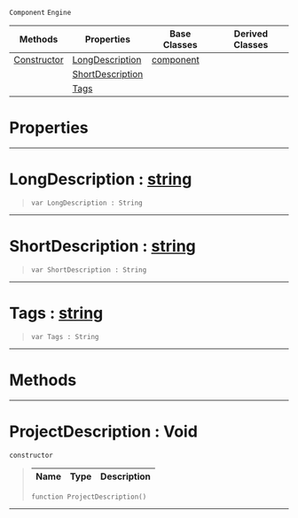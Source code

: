 `Component` `Engine`



|Methods|Properties|Base Classes|Derived Classes|
|---|---|---|---|
|[ Constructor](https://github.com/zeroengineteam/ZeroDocs/blob/master/code_reference/class_reference/projectdescription.markdown#projectdescription-void)|[ LongDescription](https://github.com/zeroengineteam/ZeroDocs/blob/master/code_reference/class_reference/projectdescription.markdown#longdescription-zero-eng)|[component](https://github.com/zeroengineteam/ZeroDocs/blob/master/code_reference/class_reference/component.markdown)| |
| |[ ShortDescription](https://github.com/zeroengineteam/ZeroDocs/blob/master/code_reference/class_reference/projectdescription.markdown#shortdescription-zero-en)| | |
| |[ Tags](https://github.com/zeroengineteam/ZeroDocs/blob/master/code_reference/class_reference/projectdescription.markdown#tags-zero-engine-documen)| | |


 #  Properties


---  
 #  LongDescription : [string](https://github.com/zeroengineteam/ZeroDocs/blob/master/code_reference/zilch_base_types/string.markdown)

> 
> ``` lang=cpp, name=Zilch
> var LongDescription : String


---  
 #  ShortDescription : [string](https://github.com/zeroengineteam/ZeroDocs/blob/master/code_reference/zilch_base_types/string.markdown)

> 
> ``` lang=cpp, name=Zilch
> var ShortDescription : String


---  
 #  Tags : [string](https://github.com/zeroengineteam/ZeroDocs/blob/master/code_reference/zilch_base_types/string.markdown)

> 
> ``` lang=cpp, name=Zilch
> var Tags : String


---  
 #  Methods


---  
 #  ProjectDescription : Void

 `constructor`

> 
> |Name|Type|Description|
> |---|---|---|
> ``` lang=cpp, name=Zilch
> function ProjectDescription()
> ``` 


---  
 

 